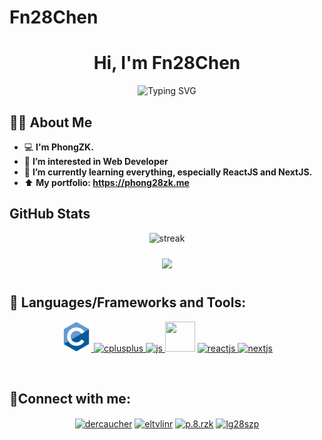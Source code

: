# Fn28Chen

<h1 align="center">Hi, I'm Fn28Chen</h1>           
    
<p align="center" justify="center">
     <img src="https://readme-typing-svg.herokuapp.com?font=JetBrains+Mono&pause=1000&color=00FFFF&width=100&lines=呂氏春秋" alt="Typing SVG"/>
 </p>
  

## 🙋‍♂️ About Me  

- 💻 **I'm PhongZK.** 
- 👀 **I’m interested in Web Developer**
- 🌱 **I’m currently learning everything, especially ReactJS and NextJS.**
- ⬆️ **My portfolio: https://phong28zk.me**

## GitHub Stats
<p align="center">
    <img title="🔥 Get streak stats for your profile here: git.io/streak-stats" alt="streak" src="https://streak-stats.demolab.com?user=fn28chen&theme=catppuccin-mocha&border_radius=5&card_width=500&card_height=200)](https://git.io/streak-stat"/>
    <div align="center" display="flex">
<!--         <img src="https://github-readme-stats.vercel.app/api?username=fn28chen&show_icons=true&bg_color=00000000" style="margin: 10px;"/> -->
        <img src="https://github-readme-stats.vercel.app/api/top-langs/?username=fn28chen&layout=compact&theme=onedark" style="margin: 10px;"/>
    </div>
</p>


## 🚀 Languages/Frameworks and Tools: 

<p align="center">
     <a href="https://www.cprogramming.com/" target="_blank"> <img src="https://raw.githubusercontent.com/devicons/devicon/master/icons/c/c-original.svg" alt="c" width="48" height="48"/> </a>
     <a href="https://www.w3schools.com/cpp/" target="_blank"> <img src="https://user-images.githubusercontent.com/82562559/189319194-55e984e0-f0e5-4d2c-9676-48fc5b2ca815.png" alt="cplusplus" width="48" height="48"/> </a> 
     <a href="https://www.javascript.com" target="_blank" rel="noreferrer"> <img src="https://raw.githubusercontent.com/Leon28Phongretzka/Leon28Phongretzka/22c78328a95910b6144de839d37466c84ca709c2/javascript-logo.svg" alt="js" width="48" height="48"/> </a> 
     <a href="https://www.typescriptlang.org/branding/"> <img src="https://cdn.worldvectorlogo.com/logos/typescript-2.svg" width="48" height="48"></a>
     <a href="https://reactjs.org" target="_blank" rel="noreferrer"> <img src="https://encrypted-tbn0.gstatic.com/images?q=tbn:ANd9GcQz34OmNVyIMh1rguNfXC3MBk7Qq3DTduJVVg&s" alt="reactjs" width="48" height="48"/> </a> 
     <a href="https://nextjs.org" target="_blank"> <img src="https://img.icons8.com/fluent-systems-filled/512/FFFFFF/nextjs.png" alt="nextjs" width="48" height="48"/> </a>    
 </p>
<br/>

## 🤝Connect with me:

<p align="center">   
  <a href="https://twitter.com/DavidLezis" target="blank"><img align="center" src="https://raw.githubusercontent.com/rahuldkjain/github-profile-readme-generator/master/src/images/icons/Social/twitter.svg" alt="dercaucher" height="30" width="40" /></a>    
  <a href="https://www.facebook.com/fn28chen/" target="blank"><img align="center" src="https://raw.githubusercontent.com/rahuldkjain/github-profile-readme-generator/master/src/images/icons/Social/facebook.svg" alt="eltvlinr" height="30" width="40" /></a>    
  <a href="https://www.instagram.com/fn.28.chen/" target="blank"><img align="center" src="https://raw.githubusercontent.com/rahuldkjain/github-profile-readme-generator/master/src/images/icons/Social/instagram.svg" alt="p.8.rzk" height="30" width="40" /></a>
  <a href="https://www.linkedin.com/in/fn28chen/" target="blank"><img align="center" src="https://upload.wikimedia.org/wikipedia/commons/thumb/c/ca/LinkedIn_logo_initials.png/800px-LinkedIn_logo_initials.png" alt='lg28szp' heigh='30' width='40'/></a>
